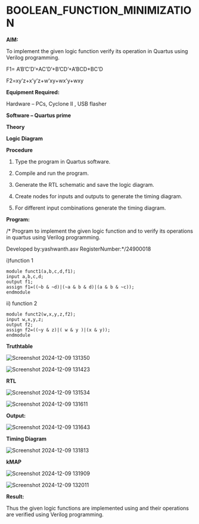 # BOOLEAN_FUNCTION_MINIMIZATION

**AIM:**

To implement the given logic function verify its operation in Quartus using Verilog programming.

F1= A’B’C’D’+AC’D’+B’CD’+A’BCD+BC’D 

F2=xy’z+x’y’z+w’xy+wx’y+wxy

**Equipment Required:**

Hardware – PCs, Cyclone II , USB flasher

**Software – Quartus prime**

**Theory**

**Logic Diagram**

**Procedure**

1.	Type the program in Quartus software.

2.	Compile and run the program.

3.	Generate the RTL schematic and save the logic diagram.

4.	Create nodes for inputs and outputs to generate the timing diagram.

5.	For different input combinations generate the timing diagram.


**Program:**

/* Program to implement the given logic function and to verify its operations in quartus using Verilog programming. 

Developed by:yashwanth.asv RegisterNumber:*/24900018



 i)function 1
 
 
 
 
    module funct1(a,b,c,d,f1);
    input a,b,c,d;
    output f1;
    assign f1=((~b & ~d)|(~a & b & d)|(a & b & ~c));
    endmodule
 
 
 
 ii) function 2
 
 
 
 
    module funct2(w,x,y,z,f2);
    input w,x,y,z;
    output f2;
    assign f2=((~y & z)|( w & y )|(x & y));
    endmodule

**Truthtable**

![Screenshot 2024-12-09 131350](https://github.com/user-attachments/assets/47b5738d-ca98-4f2a-841c-3179d492c337)


![Screenshot 2024-12-09 131423](https://github.com/user-attachments/assets/d635f219-ebba-496d-a54d-b6b707309115)

**RTL**

![Screenshot 2024-12-09 131534](https://github.com/user-attachments/assets/bc2615cf-97a3-4b04-abce-544afd08ef8d)


![Screenshot 2024-12-09 131611](https://github.com/user-attachments/assets/ffa37ea7-2128-4025-918b-33b5b052487f)




**Output:**

![Screenshot 2024-12-09 131643](https://github.com/user-attachments/assets/2d4562b2-f88c-4a0a-8d95-9577aab2f3e7)



**Timing Diagram**

![Screenshot 2024-12-09 131813](https://github.com/user-attachments/assets/60fe6bfb-8722-4ff0-a8ff-d383910a7e8a)

**kMAP**



![Screenshot 2024-12-09 131909](https://github.com/user-attachments/assets/aa0154b5-7af8-4dac-8791-1ef4bbe5f536)

![Screenshot 2024-12-09 132011](https://github.com/user-attachments/assets/e202eb16-764c-46c5-93f1-581156eed80a)



**Result:**

Thus the given logic functions are implemented using and their operations are verified using Verilog programming.

